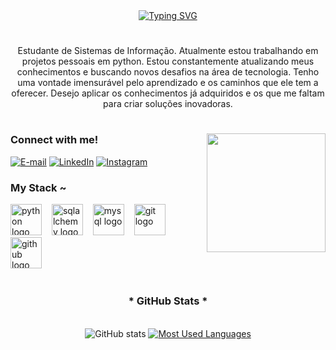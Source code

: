 <div align="center">
  <a href="https://git.io/typing-svg">
    <img src="https://readme-typing-svg.demolab.com?font=Fira+Code&weight=500&size=22&pause=1000&color=0F828C&center=true&vCenter=true&random=false&width=524&lines=%E2%8A%B9+Eu+sou+o+Leandro+Farias!+%CB%99%E1%B5%95%CB%99+%E2%8A%B9+" alt="Typing SVG">
  </a>
</div>

#

<p align="center">Estudante de Sistemas de Informação. Atualmente estou trabalhando em projetos pessoais em python.
Estou constantemente atualizando meus conhecimentos e buscando novos desafios na área de tecnologia. Tenho uma vontade imensurável pelo aprendizado e os caminhos que ele tem a oferecer. Desejo aplicar os conhecimentos já adquiridos e os que me faltam para criar soluções inovadoras.
  
#

<img align="right" alt="" height="190px" src="./src/study.gif">

<h3 align="left">Connect with me!</h3>

[![E-mail](https://img.shields.io/badge/-Email-000?style=for-the-badge&logo=microsoft-outlook&logoColor=0F828C&color:FFF)](mailto:leandrofariasfl28884@gmail.com)
[![LinkedIn](https://img.shields.io/badge/-LinkedIn-000?style=for-the-badge&logo=linkedin&logoColor=0F828C&color:FFF)](https://www.linkedin.com/in/leandro-limafl)
[![Instagram](https://img.shields.io/badge/-Instagram-000?style=for-the-badge&logo=instagram&logoColor=0F828C&color:FFF)](https://www.instagram.com/leandrofariasfl/)


<h3 align="left">My Stack ~</h3>

<div align="left">
   <img src="https://cdn.jsdelivr.net/gh/devicons/devicon/icons/python/python-original.svg" height="50" alt="python logo"  />
  <img width="8" />
  <img src="https://cdn.jsdelivr.net/gh/devicons/devicon/icons/sqlalchemy/sqlalchemy-original-wordmark.svg" height="50" alt="sqlalchemy logo"  />
   <img width="8" />
   <img src="https://cdn.jsdelivr.net/gh/devicons/devicon/icons/mysql/mysql-original.svg" height="50" alt="mysql logo"  />
  <img width="8" />
   <img src="https://cdn.jsdelivr.net/gh/devicons/devicon/icons/git/git-original.svg" height="50" alt="git logo"  />
  <img width="8" />
  <img src="https://cdn.jsdelivr.net/gh/devicons/devicon/icons/github/github-original.svg" height="50" alt="github logo"  />
  <img width="8" />
</div>

#

<div style="text-align: center;" align="center">
  <h3>* GitHub Stats *</h3>
  <br>
  <img src="https://github-readme-stats-git-masterrstaa-rickstaa.vercel.app/api?username=leandrofariasfl&hide_title=true&show_icons=true&include_all_commits=false&count_private=true&line_height=25&hide=issues&bg_color=000&title_color=FF00F6&text_color=FFF&border_radius=3&border_color=36123c&icon_color=FF00F6&theme=jolly" alt="GitHub stats">

  <a href="https://github.com/leandrofariasfl/github-readme-stats">
    <img src="https://github-readme-stats-git-masterrstaa-rickstaa.vercel.app/api/top-langs/?username=leandrofariasfl&line_height=10&card_width=290&layout=compact&hide_title=false&count_private=true&langs_count=4&show_icons=true&title_color=FF00F6&hide=html,scss,less&bg_color=000&text_color=8B8B8B&border_radius=3&border_color=561760&count_private=true" alt="Most Used Languages">
  </a>
</div>


#

<picture align="center">
  
</picture>
